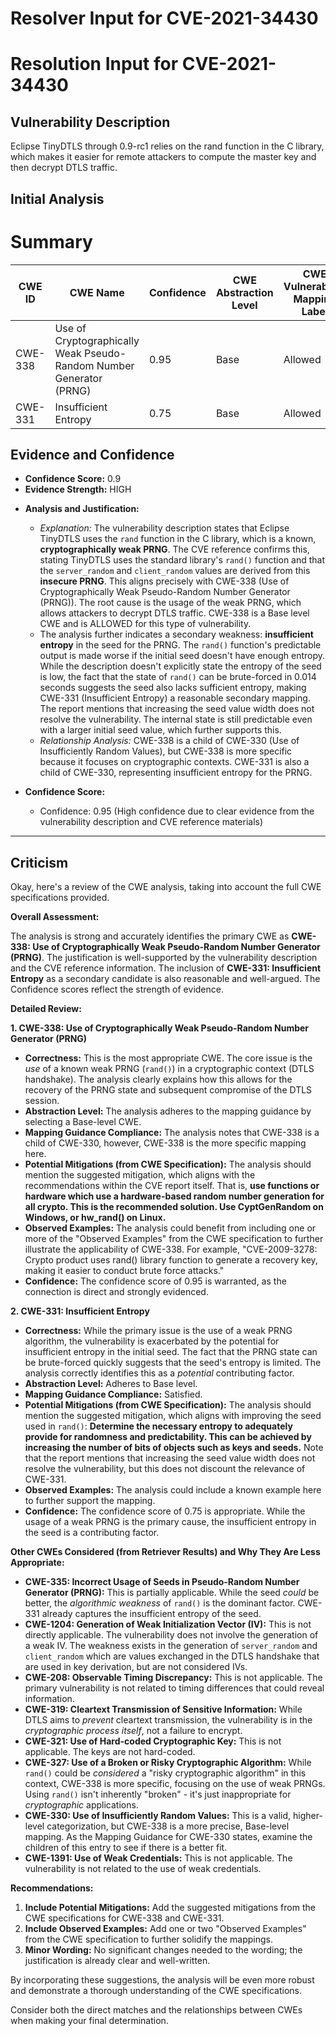 # Resolver Input for CVE-2021-34430

# Resolution Input for CVE-2021-34430

## Vulnerability Description
Eclipse TinyDTLS through 0.9-rc1 relies on the rand function in the C library, which makes it easier for remote attackers to compute the master key and then decrypt DTLS traffic.

## Initial Analysis
# Summary
| CWE ID | CWE Name | Confidence | CWE Abstraction Level | CWE Vulnerability Mapping Label | CWE-Vulnerability Mapping Notes |
|---|---|---|---|---|---|
| CWE-338 | Use of Cryptographically Weak Pseudo-Random Number Generator (PRNG) | 0.95 | Base | Allowed | Primary CWE |
| CWE-331 | Insufficient Entropy | 0.75 | Base | Allowed | Secondary Candidate |

## Evidence and Confidence

*   **Confidence Score:** 0.9
*   **Evidence Strength:** HIGH

- **Analysis and Justification:**
  - *Explanation:* The vulnerability description states that Eclipse TinyDTLS uses the `rand` function in the C library, which is a known, **cryptographically weak PRNG**. The CVE reference confirms this, stating TinyDTLS uses the standard library's `rand()` function and that the `server_random` and `client_random` values are derived from this **insecure PRNG**. This aligns precisely with CWE-338 (Use of Cryptographically Weak Pseudo-Random Number Generator (PRNG)). The root cause is the usage of the weak PRNG, which allows attackers to decrypt DTLS traffic. CWE-338 is a Base level CWE and is ALLOWED for this type of vulnerability.
  - The analysis further indicates a secondary weakness: **insufficient entropy** in the seed for the PRNG. The `rand()` function's predictable output is made worse if the initial seed doesn't have enough entropy. While the description doesn't explicitly state the entropy of the seed is low, the fact that the state of `rand()` can be brute-forced in 0.014 seconds suggests the seed also lacks sufficient entropy, making CWE-331 (Insufficient Entropy) a reasonable secondary mapping. The report mentions that increasing the seed value width does not resolve the vulnerability. The internal state is still predictable even with a larger initial seed value, which further supports this.
  - *Relationship Analysis:* CWE-338 is a child of CWE-330 (Use of Insufficiently Random Values), but CWE-338 is more specific because it focuses on cryptographic contexts. CWE-331 is also a child of CWE-330, representing insufficient entropy for the PRNG.

- **Confidence Score:**
  - Confidence: 0.95 (High confidence due to clear evidence from the vulnerability description and CVE reference materials)

---

## Criticism
Okay, here's a review of the CWE analysis, taking into account the full CWE specifications provided.

**Overall Assessment:**

The analysis is strong and accurately identifies the primary CWE as **CWE-338: Use of Cryptographically Weak Pseudo-Random Number Generator (PRNG)**.  The justification is well-supported by the vulnerability description and the CVE reference information. The inclusion of **CWE-331: Insufficient Entropy** as a secondary candidate is also reasonable and well-argued. The Confidence scores reflect the strength of evidence.

**Detailed Review:**

**1.  CWE-338: Use of Cryptographically Weak Pseudo-Random Number Generator (PRNG)**

*   **Correctness:**  This is the most appropriate CWE. The core issue is the *use* of a known weak PRNG (`rand()`) in a cryptographic context (DTLS handshake).  The analysis clearly explains how this allows for the recovery of the PRNG state and subsequent compromise of the DTLS session.
*   **Abstraction Level:** The analysis adheres to the mapping guidance by selecting a Base-level CWE.
*   **Mapping Guidance Compliance:** The analysis notes that CWE-338 is a child of CWE-330, however, CWE-338 is the more specific mapping here.
*   **Potential Mitigations (from CWE Specification):** The analysis should mention the suggested mitigation, which aligns with the recommendations within the CVE report itself. That is, **use functions or hardware which use a hardware-based random number generation for all crypto. This is the recommended solution. Use CyptGenRandom on Windows, or hw_rand() on Linux.**
*   **Observed Examples:** The analysis could benefit from including one or more of the "Observed Examples" from the CWE specification to further illustrate the applicability of CWE-338.  For example, "CVE-2009-3278: Crypto product uses rand() library function to generate a recovery key, making it easier to conduct brute force attacks."
*   **Confidence:** The confidence score of 0.95 is warranted, as the connection is direct and strongly evidenced.

**2. CWE-331: Insufficient Entropy**

*   **Correctness:** While the primary issue is the use of a weak PRNG algorithm, the vulnerability is exacerbated by the potential for insufficient entropy in the initial seed. The fact that the PRNG state can be brute-forced quickly suggests that the seed's entropy is limited. The analysis correctly identifies this as a *potential* contributing factor.
*   **Abstraction Level:**  Adheres to Base level.
*   **Mapping Guidance Compliance:** Satisfied.
*   **Potential Mitigations (from CWE Specification):** The analysis should mention the suggested mitigation, which aligns with improving the seed used in `rand()`: **Determine the necessary entropy to adequately provide for randomness and predictability. This can be achieved by increasing the number of bits of objects such as keys and seeds.** Note that the report mentions that increasing the seed value width does not resolve the vulnerability, but this does not discount the relevance of CWE-331.
*   **Observed Examples:** The analysis could include a known example here to further support the mapping.
*   **Confidence:** The confidence score of 0.75 is appropriate. While the usage of a weak PRNG is the primary cause, the insufficient entropy in the seed is a contributing factor.

**Other CWEs Considered (from Retriever Results) and Why They Are Less Appropriate:**

*   **CWE-335: Incorrect Usage of Seeds in Pseudo-Random Number Generator (PRNG):** This is partially applicable. While the seed *could* be better, the *algorithmic weakness* of `rand()` is the dominant factor. CWE-331 already captures the insufficient entropy of the seed.
*   **CWE-1204: Generation of Weak Initialization Vector (IV):** This is not directly applicable. The vulnerability does not involve the generation of a weak IV. The weakness exists in the generation of `server_random` and `client_random` which are values exchanged in the DTLS handshake that are used in key derivation, but are not considered IVs.
*   **CWE-208: Observable Timing Discrepancy:** This is not applicable. The primary vulnerability is not related to timing differences that could reveal information.
*   **CWE-319: Cleartext Transmission of Sensitive Information:** While DTLS aims to *prevent* cleartext transmission, the vulnerability is in the *cryptographic process itself*, not a failure to encrypt.
*   **CWE-321: Use of Hard-coded Cryptographic Key:**  This is not applicable. The keys are not hard-coded.
*   **CWE-327: Use of a Broken or Risky Cryptographic Algorithm:** While `rand()` could be *considered* a "risky cryptographic algorithm" in this context, CWE-338 is more specific, focusing on the use of weak PRNGs.  Using `rand()` isn't inherently "broken" - it's just inappropriate for *cryptographic* applications.
*   **CWE-330: Use of Insufficiently Random Values:** This is a valid, higher-level categorization, but CWE-338 is a more precise, Base-level mapping. As the Mapping Guidance for CWE-330 states, examine the children of this entry to see if there is a better fit.
*   **CWE-1391: Use of Weak Credentials:** This is not applicable. The vulnerability is not related to the use of weak credentials.

**Recommendations:**

1.  **Include Potential Mitigations:** Add the suggested mitigations from the CWE specifications for CWE-338 and CWE-331.
2.  **Include Observed Examples:** Add one or two "Observed Examples" from the CWE specification to further solidify the mappings.
3.  **Minor Wording:** No significant changes needed to the wording; the justification is already clear and well-written.

By incorporating these suggestions, the analysis will be even more robust and demonstrate a thorough understanding of the CWE specifications.

Consider both the direct matches and the relationships between CWEs
when making your final determination.
        
